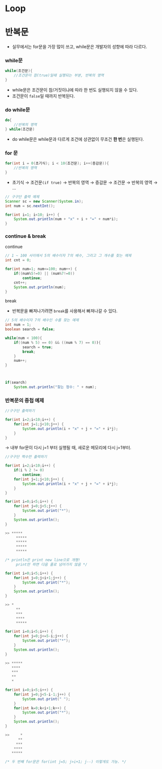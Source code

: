 # Loop

# 반복문

-   실무에서는 for문을 가장 많이 쓰고, while문은 개발자의 성향에 따라 다르다.

### while문

```java
while(조건문){
	//조건문이 참(true)일때 실행되는 부분, 반복의 영역
}
```

-   while문은 조건문이 참/거짓이냐에 따라 한 번도 실행되지 않을 수 있다.
-   조건문이 `false`일 때까지 반복된다.

### do while문

```java
do{
	//반복의 영역
} while(조건문)
```

-   do while문은 while문과 다르게 조건에 상관없이 무조건 **한 번**은 실행된다.

### for 문

```java
for(int i = 0(초기식); i < 10(조건문); i++(증감문)){
	//반복의 영역
}
```

-   초기식 → 조건문`(if true)` → 반복의 영역 → 증감문 → 조건문 → 반복의 영역 → …

```java
// 구구단 출력 예제
Scanner sc = new Scanner(System.in);
int num = sc.nextInt();

for(int i=1; i<10; i++) {
	System.out.println(num + "x" + i + "=" + num*i);
}
```

### continue & break

continue

```java
// 1 ~ 100 사이에서 5의 배수이자 7의 배수, 그리고 그 개수를 찾는 예제
int cnt = 0;

for(int num=1; num<=100; num++) {
	if((num%5!=0) || (num%7!=0))
		continue;
	cnt++;
	System.out.println(num);
}
```

break

-   반복문을 빠져나가려면 `break`를 사용해서 빠져나갈 수 있다.

```java
// 5의 배수이자 7의 배수인 수를 찾는 예제
int num = 1;
boolean search = false;

while(num < 100){
	if((num % 5) == 0) && ((num % 7) == 0)){
		search = true;
		break;
	}
	num++;
}



if(search)
	System.out.println("찾는 정수: " + num);
```

### 반복문의 중첩 예제

```java
//구구단 출력하기

for(int i=2;i<10;i++) {
	for(int j=1;j<10;j++) {
		System.out.println(i + "x" + j + "=" + i*j);
	}
}
```

→ 내부 for문이 다시 j=1 부터 실행될 때, 새로운 메모리에 다시 j=1부터.

```java
//구구단 짝수만 출력하기

for(int i=2;i<10;i++) {
	if(i % 2 != 0)
		continue;
	for(int j=1;j<10;j++) {
		System.out.println(i + "x" + j + "=" + i*j);
	}
}
```

```java
for(int i=0;i<5;i++) {
	for(int j=0;j<5;j++) {
		System.out.print("*");
	}
	System.out.println();
}

>> *****
	 *****
	 *****
	 *****
	 *****

/* println은 print new line으로 개행!
	 print만 하면 다음 줄로 넘어가지 않음 */
```

```java
for(int i=0;i<5;i++) {
	for(int j=0;j<i+1;j++) {
		System.out.print("*");
	}
	System.out.println();
}

>> *
	 **
	 ***
	 ****
	 *****
```

```java
for(int i=0;i<5;i++) {
	for(int j=0;j<=5-i;j++) {
		System.out.print("*");
	}
	System.out.println();
}

>> *****
   ****
   ***
   **
   *
```

```java
for(int i=0;i<5;i++) {
	for(int j=0;j<5-i-1;j++) {
		System.out.print(" ");
	}
	for(int k=0;k<i+1;k++) {
		System.out.print("*");
	}
	System.out.println();
}

>>     *
      **
     ***
    ****
   *****

/* 두 번째 for문은 for(int j=5; j>i+1; j--) 이렇게도 가능. */
```
